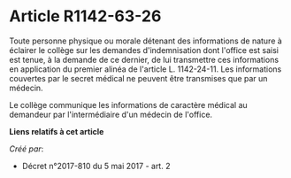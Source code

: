 # Article R1142-63-26

Toute personne physique ou morale détenant des informations de nature à éclairer le collège sur les demandes d'indemnisation
dont l'office est saisi est tenue, à la demande de ce dernier, de lui transmettre ces informations en application du premier
alinéa de l'article L. 1142-24-11. Les informations couvertes par le secret médical ne peuvent être transmises que par un
médecin.

Le collège communique les informations de caractère médical au demandeur par l'intermédiaire d'un médecin de l'office.

**Liens relatifs à cet article**

_Créé par_:

  - Décret n°2017-810 du 5 mai 2017 - art. 2
